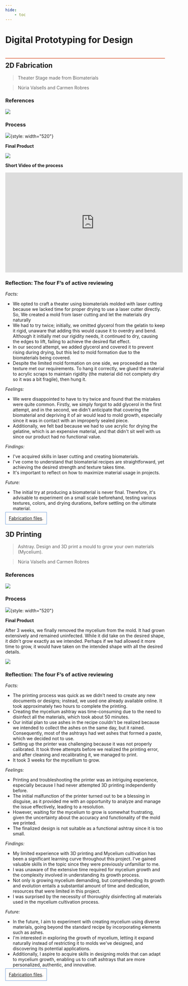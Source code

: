 ```yaml
---
hide:
    - toc
---
```


# Digital Prototyping for Design
<div style="height:2px; background-color: #E17858; margin-top: 40px; margin-bottom: -20px;"></div>

## 2D Fabrication
> Theater Stage made from Biomaterials

> Núria Valsells and Carmen Robres

### References
![](../images\term2\Fabrication\Refes.jpg) 

### Process
![](../images\term2\Fabrication\FABRICATION.jpg){style: width="520"}

**Final Product**

![](../images\term2\Fabrication\FABRICATION2.jpg)

**Short Video of the process**
<iframe width="560" height="315" src="https://www.youtube.com/embed/0cLL_Nu7nfY?si=5yCwepf1wE0ZHRyy" title="YouTube video player" frameborder="0" allow="accelerometer; autoplay; clipboard-write; encrypted-media; gyroscope; picture-in-picture; web-share" allowfullscreen></iframe>

### Reflection: The four F’s of active reviewing
 *Facts:* 

- We opted to craft a theater using biomaterials molded with laser cutting because we lacked time for proper drying to use a laser cutter directly. So, We created a mold from laser cutting and let the materials dry naturally
- We had to try twice; initially, we omitted glycerol from the gelatin to keep it rigid, unaware that adding this would cause it to overdry and bend. Although it initially met our rigidity needs, it continued to dry, causing the edges to lift, failing to achieve the desired flat effect.
- In our second attempt, we added glycerol and covered it to prevent rising during drying, but this led to mold formation due to the biomaterials being covered. 
- Despite the limited mold formation on one side, we proceeded as the texture met our requirements. To hang it correctly, we glued the material to acrylic scraps to maintain rigidity (the material did not complety dry so it was a bit fragile), then hung it.

 *Feelings:* 

 - We were disappointed to have to try twice and found that the mistakes were quite common. Firstly, we simply forgot to add glycerol in the first attempt, and in the second, we didn't anticipate that covering the biomaterial and depriving it of air would lead to mold growth, especially since it was in contact with an improperly sealed piece.
 - Additionally, we felt bad because we had to use acrylic for drying the gelatine, which is an expensive material, and that didn't sit well with us since our product had no functional value.

 *Findings:* 

- I've acquired skills in laser cutting and creating biomaterials. 
- I've come to understand that biomaterial recipes are straightforward, yet achieving the desired strength and texture takes time. 
- It's important to reflect on how to maximize material usage in projects.

 *Future:* 

 - The initial try at producing a biomaterial is never final. Therefore, it's advisable to experiment on a small scale beforehand, testing various textures, colors, and drying durations, before settling on the ultimate material.
 
<span style="background-color: #FFFCFA; padding: 10px; border: 1px solid #699ADA;"> [Fabrication files](https://drive.google.com/drive/folders/1ePaPlaMClO6WwB8KC66vz0l6MqG6qOfN?usp=sharing).</span>

## 3D Printing
> Ashtray. Design and 3D print a mould to grow your own materials (Mycelium).

> Núria Valsells and Carmen Robres

### References
![](../images\term2\Fabrication\Refes3D.jpg) 

### Process
![](../images\term2\Fabrication\FABRICATION3D.jpg){style: width="520"}

**Final Product**

After 3 weeks, we finally removed the mycelium from the mold. It had grown extensively and remained uninfected. While it did take on the desired shape, it didn't grow exactly as we intended. Perhaps if we had allowed it more time to grow, it would have taken on the intended shape with all the desired details.

![](../images\term2\Fabrication\FABRICATION23D.jpg)


### Reflection: The four F’s of active reviewing

*Facts:* 

- The printing process was quick as we didn't need to create any new documents or designs; instead, we used one already available online. It took approximately two hours to complete the printing.
- Creating the mycelium ashtray was time-consuming due to the need to disinfect all the materials, which took about 50 minutes.
- Our initial plan to use ashes in the recipe couldn't be realized because we intended to collect the ashes on the same day, but it rained. Consequently, most of the ashtrays had wet ashes that formed a paste, which we decided not to use.
- Setting up the printer was challenging because it was not properly calibrated. It took three attempts before we realized the printing error, and after cleaning and recalibrating it, we managed to print.
- It took 3 weeks for the mycellium to grow.

*Feelings:* 

- Printing and troubleshooting the printer was an intriguing experience, especially because I had never attempted 3D printing independently before.
- The initial malfunction of the printer turned out to be a blessing in disguise, as it provided me with an opportunity to analyze and manage the issue effectively, leading to a resolution.
- However, waiting for the mycelium to grow is somewhat frustrating, given the uncertainty about the accuracy and functionality of the mold we printed.
- The finalized design is not suitable as a functional ashtray since it is too small.

*Findings:* 

- My limited experience with 3D printing and Mycelium cultivation has been a significant learning curve throughout this project. I've gained valuable skills in the topic since they were previously unfamiliar to me.
- I was unaware of the extensive time required for mycelium growth and the complexity involved in understanding its growth process.
- Not only is growing mycelium demanding, but comprehending its growth and evolution entails a substantial amount of time and dedication, resources that were limited in this project.
- I was surprised by the necessity of thoroughly disinfecting all materials used in the mycelium cultivation process.

*Future:* 

- In the future, I aim to experiment with creating mycelium using diverse materials, going beyond the standard recipe by incorporating elements such as ashes.
- I'm interested in exploring the growth of mycelium, letting it expand naturally instead of restricting it to molds we've designed, and discovering its potential applications.
- Additionally, I aspire to acquire skills in designing molds that can adapt to mycelium growth, enabling us to craft ashtrays that are more personalized, authentic, and innovative.

<span style="background-color: #FFFCFA; padding: 10px; border: 1px solid #699ADA;"> [Fabrication files](https://cults3d.com/en/3d-model/home/drop-ashtray).</span>





